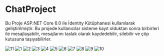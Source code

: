# ChatProject

 Bu Proje ASP.NET Core 6.0 ile İdentity Kütüphanesi kullanılarak geliştirilmiştir. 
 Bu projede kullanıcılar sisteme kayıt olduktan sonra birbirleri ile mesajlaşabilir, 
 mesajlarını taslak olarak kaydedebilir, silebilir ve çöp kutusuna taşıyabilirler.


![11](https://github.com/fthatmc/IdentityChat/assets/136472585/28a1f587-4245-4f03-a2da-62635adf5674)
![1](https://github.com/fthatmc/IdentityChat/assets/136472585/298fe865-0dbb-485f-b6fc-dcb59d439593)
![2](https://github.com/fthatmc/IdentityChat/assets/136472585/3540baf3-5fd9-4f46-9fce-9f9392beeb35)
![3](https://github.com/fthatmc/IdentityChat/assets/136472585/42ca3218-5aa9-495f-99c7-2b948584593e)
![4](https://github.com/fthatmc/IdentityChat/assets/136472585/85c29d1f-b006-4527-a76c-aa2e2ba928fe)
![5](https://github.com/fthatmc/IdentityChat/assets/136472585/8a4399aa-f35a-4c46-93ee-ad845090db68)
![6](https://github.com/fthatmc/IdentityChat/assets/136472585/920f7098-0bc8-40ac-b4e2-e14f6f7daaa5)
![7](https://github.com/fthatmc/IdentityChat/assets/136472585/ddaa665c-8ac4-4675-a681-ad275ae6fc75)
![8](https://github.com/fthatmc/IdentityChat/assets/136472585/5f8a209e-275d-4e08-a1b3-a232d74ae8db)
![9](https://github.com/fthatmc/IdentityChat/assets/136472585/e44b8251-4769-49e8-9d8f-15160a31fe56)
![10](https://github.com/fthatmc/IdentityChat/assets/136472585/0fd09e4b-4f04-412d-ae8a-4c67f178d4dc)

